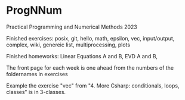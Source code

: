 # ProgNNum
Practical Programming and Numerical Methods 2023

Finished exercises:
  posix, git, hello, math, epsilon, vec, input/output, complex, wiki, genereic list, multiprocessing, plots 

Finished homeworks:
  Linear Equations A and B, EVD A and B,


The front page for each week is one ahead from the numbers of the foldernames in exercises

Example the exercise "vec" from "4. More Csharp: conditionals, loops, classes" is in 3-classes.



